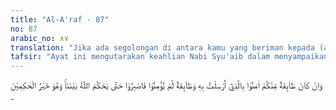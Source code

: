 ```yaml
---
title: "Al-A'raf - 87"
no: 87
arabic_no: ٨٧
translation: "Jika ada segolongan di antara kamu yang beriman kepada (ajaran) yang aku diutus menyampaikannya, dan ada (pula) segolongan yang tidak beriman, maka bersabarlah sampai Allah menetapkan keputusan di antara kita. Dialah hakim yang terbaik."
tafsir: "Ayat ini mengutarakan keahlian Nabi Syu'aib dalam menyampaikan ajaran-ajaran Allah yang dikemukakan dengan kata-kata yang tegas, bijaksana dan mengesankan. Nabi Syu'aib berkata kepada mereka jika ada golongan di antara mereka yang membenarkan seruannya agar menyembah Allah Tuhan Yang Maha Esa dan meninggalkan perbuatan zalim seperti mengurangi hak manusia dalam menimbang dan menakar, maka mereka akan terhindar dari siksa Allah. Sebaliknya, sekiranya ada golongan di antara mereka yang masih belum menyambut seruannya dan masih tetap kufur dan zalim, maka Nabi Syu'aib mengancam mereka agar menunggu keputusan Tuhan yang seadil-adilnya, yaitu membela hamba-hamba-Nya yang beriman dan membinasakan golongan kafir yang berbuat kezaliman."
---
```


وَاِنْ كَانَ طَاۤىِٕفَةٌ مِّنْكُمْ اٰمَنُوْا بِالَّذِيْٓ اُرْسِلْتُ بِهٖ وَطَاۤىِٕفَةٌ لَّمْ يُؤْمِنُوْا فَاصْبِرُوْا حَتّٰى يَحْكُمَ اللّٰهُ بَيْنَنَاۚ وَهُوَ خَيْرُ الْحٰكِمِيْنَ  ۔
